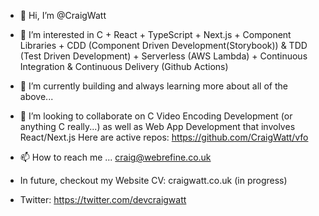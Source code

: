 - 👋 Hi, I’m @CraigWatt

- 👀 I’m interested in C + React + TypeScript + Next.js + Component Libraries + CDD (Component Driven Development(Storybook)) & TDD (Test Driven Development) + Serverless (AWS Lambda) + Continuous Integration & Continuous Delivery (Github Actions)
 
- 🌱 I’m currently building and always learning more about all of the above...

- 👋 I’m looking to collaborate on C Video Encoding Development (or anything C really...) as well as Web App Development that involves React/Next.js
     Here are active repos: https://github.com/CraigWatt/vfo
  
- 📫 How to reach me ... craig@webrefine.co.uk
- In future, checkout my Website CV: craigwatt.co.uk (in progress)

- Twitter: https://twitter.com/devcraigwatt

<!---
CraigWatt/CraigWatt is a ✨ special ✨ repository because its `README.md` (this file) appears on your GitHub profile.
You can click the Preview link to take a look at your changes.
--->
